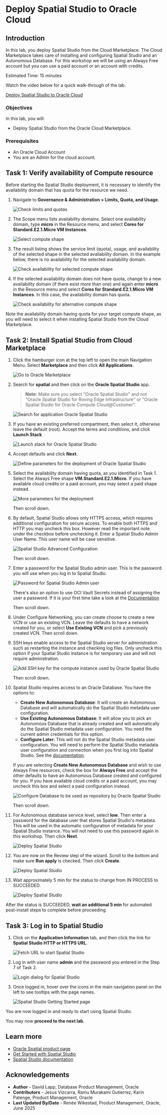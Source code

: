 # Deploy Spatial Studio to Oracle Cloud

## Introduction

In this lab, you deploy Spatial Studio from the Cloud Marketplace. The Cloud Marketplace takes care of installing and configuring Spatial Studio and an Autonomous Database. For this workshop we will be using an Always Free account but you can use a paid account or an account with credits.

Estimated Time: 15 minutes

Watch the video below for a quick walk-through of the lab.

[Deploy Spatial Studio to Oracle Cloud](videohub:1_63orvw8q)

### Objectives

In this lab, you will:

* Deploy Spatial Studio from the Oracle Cloud Marketplace.

### Prerequisites

* An Oracle Cloud Account
* You are an Admin for the cloud account.

## Task 1: Verify availability of Compute resource

Before starting the Spatial Studio deployment, it is necessary to identify the availability domain that has quota for the resource we need.

1. Navigate to **Governance & Administration > Limits, Quota, and Usage**.

   ![Check limits and quotas](images/quota-01-v2.png)

2. The Scope menu lists availability domains. Select one availability domain, type **micro** in the Resource menu, and select **Cores for Standard.E2.1.Micro VM Instances**.

   ![Select compute shape](images/quota-02.png)

3. The result listing shows the service limit (quota), usage, and availability of the selected shape in the selected availability domain. In the example below, there is no availability for the selected availability domain.

   ![Check availability for selected compute shape](images/quota-03.png)

4. If the selected availability domain does not have quota, change to a new availability domain (if there exist more than one) and again enter **micro** in the Resource menu and select **Cores for Standard.E2.1.Micro VM Instances**. In this case, the availability domain has quota.

   ![Check availability for alternative compute shape](images/quota-04.png)

 Note the availability domain having quota for your target compute shape, as you will need to select it when installing Spatial Studio from the Cloud Marketplace.

## Task 2: Install Spatial Studio from Cloud Marketplace

1. Click the hamburger icon at the top left to open the main Navigation Menu. Select **Marketplace** and then click **All Applications**.

   ![Go to Oracle Marketplace](images/mp-01.png)

2. Search for **spatial** and then click on the **Oracle Spatial Studio** app.

   >**Note:**  Make sure you select "Oracle Spatial Studio" and not "Oracle Spatial Studio for Roving Edge Infrastructure" or "Oracle Spatial Studio for Oracle Compute Cloud@Customer".

   ![Search for application Oracle Spatial Studio](images/mp-02-v2.png)

3. If you have an existing preferred compartment, then select it, otherwise leave the default (root). Accept the terms and conditions, and click **Launch Stack**

   ![Launch stack for Oracle Spatial Studio](images/mp-04.png)

4. Accept defaults and click **Next**.

   ![Define parameters for the deployment of Oracle Spatial Studio](images/mp-05-v2.png)

5. Select the availability domain having quota, as you identified in Task 1.  Select the Always Free shape **VM.Standard.E2.1.Micro**. If you have available cloud credits or a paid account, you may select a paid shape instead.

   ![More parameters for the deployment](images/mp-06-v2.png)

   Then scroll down.

6. By default, Spatial Studio allows only HTTPS access, which requires additional configuration for secure access. To enable both HTTPS and HTTP you may uncheck this box. However read the important note under the checkbox before unchecking it. Enter a Spatial Studio Admin User Name. This user name will be case sensitive.

   ![Spatial Studio Advanced Configuration](images/mp-07-v2.png)

   Then scroll down.

7. Enter a password for the Spatial Studio admin user. This is the password you will use when you log in to Spatial Studio.

   ![Password for Spatial Studio Admin user](images/mp-07a-v2.png)

   There's also an option to use OCI Vault Secrets instead of assigning the user a password. If it is your first time take a look at the [Documentation](https://docs.oracle.com/en-us/iaas/Content/KeyManagement/Tasks/managingsecrets.htm)

   Then scroll down.

8. Under Configure Networking, you can create choose to create a new VCN or use an existing VCN. Leave the defaults to have a network created for you, or select **Use Existing VCN** and pick a previously created VCN. Then scroll down.

9. SSH keys enable access to the Spatial Studio server for administration such as restarting the instance and checking log files. Only uncheck this option if your Spatial Studio instance is for temporary use and will not require administration.

   ![Add SSH key for the compute instance used by Oracle Spatial Studio](images/mp-09-v2.png)

   Then scroll down.

10. Spatial Studio requires access to an Oracle Database. You have the options to:

    * **Create New Autonomous Database**: It will create an Autonomous Database and will automatically do the Spatial Studio metadata user configuration.
    * **Use Existing Autonomous Database**: It will allow you to pick an Autonomous Database that is already created and will automatically do the Spatial Studio metadata user configuration. You need the current admin credentials for this option.
    * **Configure Later**: This will not do the Spatial Studio metadata user configuration. You will need to perform the Spatial Studio metadata user configuration and connection when you first log into Spatial Studio. See the [documentation](<https://docs.oracle.com/en/database/oracle/spatial-studio/24.2/spstu/setting-spatial-studio-metadata-schema.html>).

    If you are selecting **Create New Autonomous Database** and wish to use Always Free resources, check the box for **Always Free** and accept the other defaults to have an Autonomous Database created and configured for you. If you have available cloud credits or a paid account, you may uncheck this box and select a paid configuration instead.

    ![Configure Database to be used as repository by Oracle Spatial Studio](images/mp-11.png)

    Then scroll down.

11. For Autonomous database service level, select **low**. Then enter a password for the database user that stores     Spatial Studio's metadata. This will be used in the automatic configuration of metadata for your Spatial Studio instance. You will not need to use this password again in this workshop. Then click **Next**.

    ![Deploy Spatial Studio](images/mp-12-v2.png)

12. You are now on the Review step of the wizard. Scroll to the bottom and make sure **Run apply** is checked. Then click **Create**.

    ![Deploy Spatial Studio](images/mp-13-v2.png)

13. Wait approximately 5 min for the status to change from IN PROCESS to SUCCEEDED.

    ![Deploy Spatial Studio](images/mp-14-v2.png)

   After the status is SUCCEEDED, **wait an additional 5 min** for automated post-install steps to complete before proceeding.

## Task 3: Log in to Spatial Studio

1. Click on the **Application Information** tab, and then click the link for **Spatial Studio HTTP or HTTPS URL**.

   ![Fetch URL to start Spatial Studio](images/mp-15-v3.png)

2. Log in with user name **admin** and the password you entered in the Step 7 of Task 2.

   ![Login dialog for Spatial Studio](images/mp-17-v2.png)

3. Once logged in, hover over the icons in the main navigation panel on the left to see tooltips with the page names.

   ![Spatial Studio Getting Started page](images/mp-19-v2.png)

You are now logged in and ready to start using Spatial Studio.

You may now **proceed to the next lab**.

## Learn more

* [Oracle Spatial product page](https://www.oracle.com/database/spatial)
* [Get Started with Spatial Studio](https://www.oracle.com/database/technologies/spatial-studio/get-started.html)
* [Spatial Studio documentation](https://docs.oracle.com/en/database/oracle/spatial-studio)

## Acknowledgements

* **Author** - David Lapp, Database Product Management, Oracle
* **Contributors** - Jesus Vizcarra, Ramu Murakami Gutierrez, Karin Patenge, Product Management, Oracle
* **Last Updated By/Date** - Renée Wikestad, Product Management, Oracle, June 2025
